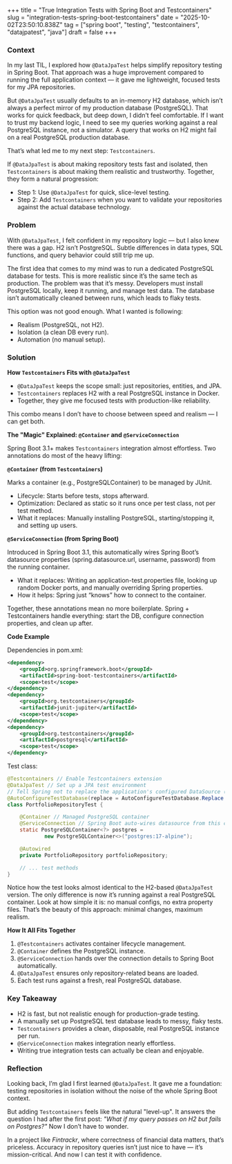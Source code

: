 +++
title = "True Integration Tests with Spring Boot and Testcontainers"
slug = "integration-tests-spring-boot-testcontainers"
date = "2025-10-02T23:50:10.838Z"
tag = ["spring boot", "testing", "testcontainers", "datajpatest", "java"]
draft = false
+++

### Context

In my last TIL, I explored how `@DataJpaTest` helps simplify repository testing in Spring Boot. That approach was a huge improvement compared to running the full application context — it gave me lightweight, focused tests for my JPA repositories.

But `@DataJpaTest` usually defaults to an in-memory H2 database, which isn’t always a perfect mirror of my production database (PostgreSQL). That works for quick feedback, but deep down, I didn’t feel comfortable. If I want to trust my backend logic, I need to see my queries working against a real PostgreSQL instance, not a simulator. A query that works on H2 might fail on a real PostgreSQL production database.

That’s what led me to my next step: `Testcontainers`.

If `@DataJpaTest` is about making repository tests fast and isolated, then `Testcontainers` is about making them realistic and trustworthy. Together, they form a natural progression:
- Step 1: Use `@DataJpaTest` for quick, slice-level testing.
- Step 2: Add `Testcontainers` when you want to validate your repositories against the actual database technology.

### Problem

With `@DataJpaTest`, I felt confident in my repository logic — but I also knew there was a gap. H2 isn’t PostgreSQL. Subtle differences in data types, SQL functions, and query behavior could still trip me up.

The first idea that comes to my mind was to run a dedicated PostgreSQL database for tests. This is more realistic since it’s the same tech as production. The problem was that it’s messy. Developers must install PostgreSQL locally, keep it running, and manage test data. The database isn’t automatically cleaned between runs, which leads to flaky tests.

This option was not good enough. What I wanted is following:
- Realism (PostgreSQL, not H2).
- Isolation (a clean DB every run).
- Automation (no manual setup).

### Solution

**How `Testcontainers` Fits with `@DataJpaTest`**

- `@DataJpaTest` keeps the scope small: just repositories, entities, and JPA.
- `Testcontainers` replaces H2 with a real PostgreSQL instance in Docker.
- Together, they give me focused tests with production-like reliability.

This combo means I don’t have to choose between speed and realism — I can get both.

**The "Magic" Explained: `@Container` and `@ServiceConnection`**

Spring Boot 3.1+ makes `Testcontainers` integration almost effortless. Two annotations do most of the heavy lifting:

**`@Container` (from `Testcontainers`)**

Marks a container (e.g., PostgreSQLContainer) to be managed by JUnit.
- Lifecycle: Starts before tests, stops afterward.
- Optimization: Declared as static so it runs once per test class, not per test method.
- What it replaces: Manually installing PostgreSQL, starting/stopping it, and setting up users.

**`@ServiceConnection` (from Spring Boot)**

Introduced in Spring Boot 3.1, this automatically wires Spring Boot’s datasource properties (spring.datasource.url, username, password) from the running container.
- What it replaces: Writing an application-test.properties file, looking up random Docker ports, and manually overriding Spring properties.
- How it helps: Spring just “knows” how to connect to the container.

Together, these annotations mean no more boilerplate. Spring + Testcontainers handle everything: start the DB, configure connection properties, and clean up after.

**Code Example**

Dependencies in pom.xml:

```xml
<dependency>
    <groupId>org.springframework.boot</groupId>
    <artifactId>spring-boot-testcontainers</artifactId>
    <scope>test</scope>
</dependency>
<dependency>
    <groupId>org.testcontainers</groupId>
    <artifactId>junit-jupiter</artifactId>
    <scope>test</scope>
</dependency>
<dependency>
    <groupId>org.testcontainers</groupId>
    <artifactId>postgresql</artifactId>
    <scope>test</scope>
</dependency>
```

Test class:

```java
@Testcontainers // Enable Testcontainers extension
@DataJpaTest // Set up a JPA test environment
// Tell Spring not to replace the application's configured DataSource (the real database)
@AutoConfigureTestDatabase(replace = AutoConfigureTestDatabase.Replace.NONE)
class PortfolioRepositoryTest {

    @Container // Managed PostgreSQL container
    @ServiceConnection // Spring Boot auto-wires datasource from this container
    static PostgreSQLContainer<?> postgres =
            new PostgreSQLContainer<>("postgres:17-alpine");

    @Autowired
    private PortfolioRepository portfolioRepository;

    // ... test methods
}
```

Notice how the test looks almost identical to the H2-based `@DataJpaTest` version. The only difference is now it’s running against a real PostgreSQL container. Look at how simple it is: no manual configs, no extra property files. That’s the beauty of this approach: minimal changes, maximum realism.

**How It All Fits Together**
1. `@Testcontainers` activates container lifecycle management.
2. `@Container` defines the PostgreSQL instance.
3. `@ServiceConnection` hands over the connection details to Spring Boot automatically.
4. `@DataJpaTest` ensures only repository-related beans are loaded.
5. Each test runs against a fresh, real PostgreSQL database.

### Key Takeaway ###

- H2 is fast, but not realistic enough for production-grade testing.
- A manually set up PostgreSQL test database leads to messy, flaky tests.
- `Testcontainers` provides a clean, disposable, real PostgreSQL instance per run.
- `@ServiceConnection` makes integration nearly effortless.
- Writing true integration tests can actually be clean and enjoyable.

### Reflection ###

Looking back, I’m glad I first learned `@DataJpaTest`. It gave me a foundation: testing repositories in isolation without the noise of the whole Spring Boot context.

But adding `Testcontainers` feels like the natural "level-up". It answers the question I had after the first post: *"What if my query passes on H2 but fails on Postgres?"* Now I don’t have to wonder.

In a project like *Fintrackr*, where correctness of financial data matters, that’s priceless. Accuracy in repository queries isn’t just nice to have — it’s mission-critical. And now I can test it with confidence.